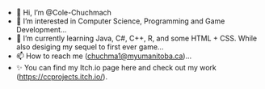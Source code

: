 - 👋 Hi, I’m @Cole-Chuchmach
- 👀 I’m interested in Computer Science, Programming and Game Development...
- 🌱 I’m currently learning Java, C#, C++, R, and some HTML + CSS. While also desiging my sequel to first ever game...
- 📫 How to reach me (chuchma1@myumanitoba.ca)...
- ✨ You can find my Itch.io page here and check out my work (https://ccprojects.itch.io/).

<!---
ColeChurchkid/ColeChurchkid is a ✨ special ✨ repository because its `README.md` (this file) appears on your GitHub profile.
You can click the Preview link to take a look at your changes.
--->
